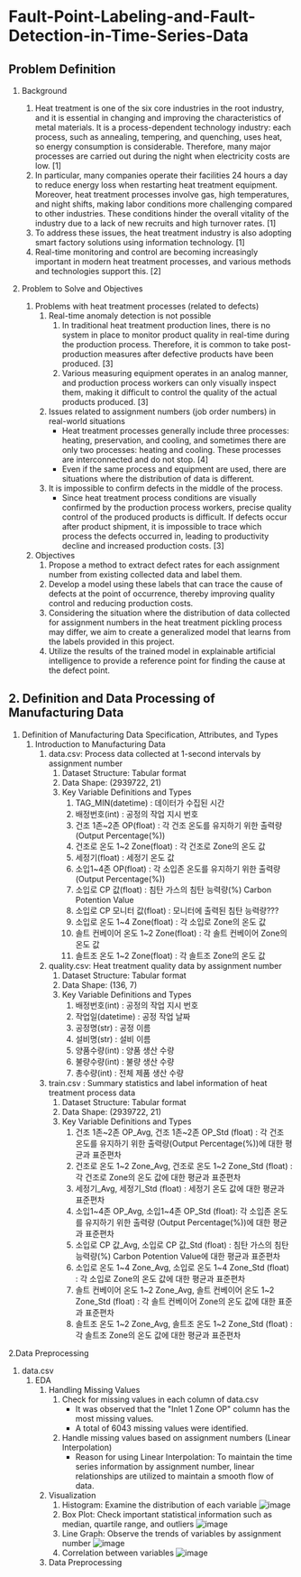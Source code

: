 # Fault-Point-Labeling-and-Fault-Detection-in-Time-Series-Data

## Problem Definition


1. Background

    1. Heat treatment is one of the six core industries in the root industry, and it is essential in changing and improving the characteristics of metal materials. It is a process-dependent technology industry: each process, such as annealing, tempering, and quenching, uses heat, so energy consumption is considerable. Therefore, many major processes are carried out during the night when electricity costs are low. [1]
    2. In particular, many companies operate their facilities 24 hours a day to reduce energy loss when restarting heat treatment equipment. Moreover, heat treatment processes involve gas, high temperatures, and night shifts, making labor conditions more challenging compared to other industries. These conditions hinder the overall vitality of the industry due to a lack of new recruits and high turnover rates. [1]
    3. To address these issues, the heat treatment industry is also adopting smart factory solutions using information technology. [1]
    4. Real-time monitoring and control are becoming increasingly important in modern heat treatment processes, and various methods and technologies support this. [2]
  


2. Problem to Solve and Objectives
    1. Problems with heat treatment processes (related to defects)
        1. Real-time anomaly detection is not possible
            1. In traditional heat treatment production lines, there is no system in place to monitor product quality in real-time during the production process. Therefore, it is common to take post-production measures after defective products have been produced. [3]
            2. Various measuring equipment operates in an analog manner, and production process workers can only visually inspect them, making it difficult to control the quality of the actual products produced. [3]
        2. Issues related to assignment numbers (job order numbers) in real-world situations
            - Heat treatment processes generally include three processes: heating, preservation, and cooling, and sometimes there are only two processes: heating and cooling. These processes are interconnected and do not stop. [4]
            - Even if the same process and equipment are used, there are situations where the distribution of data is different.
        3. It is impossible to confirm defects in the middle of the process.
            - Since heat treatment process conditions are visually confirmed by the production process workers, precise quality control of the produced products is difficult. If defects occur after product shipment, it is impossible to trace which process the defects occurred in, leading to productivity decline and increased production costs. [3]
    2. Objectives
        1. Propose a method to extract defect rates for each assignment number from existing collected data and label them.
        2. Develop a model using these labels that can trace the cause of defects at the point of occurrence, thereby improving quality control and reducing production costs.
        3. Considering the situation where the distribution of data collected for assignment numbers in the heat treatment pickling process may differ, we aim to create a generalized model that learns from the labels provided in this project.
        4. Utilize the results of the trained model in explainable artificial intelligence to provide a reference point for finding the cause at the defect point.
      


## 2. Definition and Data Processing of Manufacturing Data

1. Definition of Manufacturing Data Specification, Attributes, and Types
    1. Introduction to Manufacturing Data
        1. data.csv: Process data collected at 1-second intervals by assignment number
            1. Dataset Structure: Tabular format
            2. Data Shape: (2939722, 21)
            3. Key Variable Definitions and Types
                1. TAG_MIN(datetime) : 데이터가 수집된 시간
                2. 배정번호(int) : 공정의 작업 지시 번호
                3. 건조 1존~2존 OP(float) : 각 건조 온도를 유지하기 위한 출력량 (Output Percentage(%))
                4. 건조로 온도 1~2 Zone(float) : 각 건조로 Zone의 온도 값
                5. 세정기(float) : 세정기 온도 값
                6. 소입1~4존 OP(float) : 각 소입존 온도를 유지하기 위한 출력량 (Output Percentage(%))
                7. 소입로 CP 값(float) : 침탄 가스의 침탄 능력량(%) Carbon Potention Value
                8. 소입로 CP 모니터 값(float) : 모니터에 출력된 침탄 능력량???
                9. 소입로 온도 1~4 Zone(float) : 각 소입로 Zone의 온도 값
                10. 솔트 컨베이어 온도 1~2 Zone(float) : 각 솔트 컨베이어 Zone의 온도 값
                11. 솔트조 온도 1~2 Zone(float) : 각 솔트조 Zone의 온도 값
          2. quality.csv: Heat treatment quality data by assignment number
              1. Dataset Structure: Tabular format
              2. Data Shape: (136, 7)
              3. Key Variable Definitions and Types
                  1. 배정번호(int) : 공정의 작업 지시 번호
                  2. 작업일(datetime) : 공정 작업 날짜
                  3. 공정명(str) : 공정 이름
                  4. 설비명(str) : 설비 이름
                  5. 양품수량(int) : 양품 생산 수량
                  6. 불량수량(int) : 불량 생산 수량
                  7. 총수량(int) : 전체 제품 생산 수량
        3. train.csv : Summary statistics and label information of heat treatment process data
              1. Dataset Structure: Tabular format
              2. Data Shape: (2939722, 21)
              3. Key Variable Definitions and Types
                  1. 건조 1존~2존 OP_Avg, 건조 1존~2존 OP_Std (float) : 각 건조 온도를 유지하기 위한 출력량(Output Percentage(%))에 대한 평균과 표준편차 
                  2. 건조로 온도 1~2 Zone_Avg, 건조로 온도 1~2 Zone_Std (float) : 각 건조로 Zone의 온도 값에 대한 평균과 표준편차
                  3. 세정기_Avg, 세정기_Std (float) : 세정기 온도 값에 대한 평균과 표준편차
                  4. 소입1~4존 OP_Avg, 소입1~4존 OP_Std (float): 각 소입존 온도를 유지하기 위한 출력량 (Output Percentage(%))에 대한 평균과 표준편차
                  5. 소입로 CP 값_Avg, 소입로 CP 값_Std (float) : 침탄 가스의 침탄 능력량(%) Carbon Potention Value에 대한 평균과 표준편차
                  6. 소입로 온도 1~4 Zone_Avg, 소입로 온도 1~4 Zone_Std (float) : 각 소입로 Zone의 온도 값에 대한 평균과 표준편차
                  7. 솔트 컨베이어 온도 1~2 Zone_Avg, 솔트 컨베이어 온도 1~2 Zone_Std (float) : 각 솔트 컨베이어 Zone의 온도 값에 대한 표준과 표준편차
                  8. 솔트조 온도 1~2 Zone_Avg, 솔트조 온도 1~2 Zone_Std (float) : 각 솔트조 Zone의 온도 값에 대한 평균과 표준편차
                
2.Data Preprocessing
  1. data.csv
      1. EDA
          1. Handling Missing Values
              1. Check for missing values in each column of data.csv
                  - It was observed that the "Inlet 1 Zone OP" column has the most missing values.
                  - A total of 6043 missing values were identified.
              2. Handle missing values based on assignment numbers (Linear Interpolation)
                  - Reason for using Linear Interpolation: To maintain the time series information by assignment number, linear relationships are utilized to maintain a smooth flow of data.
          2. Visualization
              1. Histogram: Examine the distribution of each variable
                 ![image](https://github.com/jeewonkimm2/Fault_Point_Labeling_and_Fault_Detection_in_Time_Series_Data/assets/108987773/120f90d2-523e-4d84-bbd2-69a7f7b994bc)
              2. Box Plot: Check important statistical information such as median, quartile range, and outliers
                 ![image](https://github.com/jeewonkimm2/Fault_Point_Labeling_and_Fault_Detection_in_Time_Series_Data/assets/108987773/b8211ab9-1279-4da9-aa82-f8cc9afd2d3b)
              3. Line Graph: Observe the trends of variables by assignment number
                 ![image](https://github.com/jeewonkimm2/Fault_Point_Labeling_and_Fault_Detection_in_Time_Series_Data/assets/108987773/9eeddcd9-fbbe-41f4-9068-f80a4993a74a)
              4. Correlation between variables
                 ![image](https://github.com/jeewonkimm2/Fault_Point_Labeling_and_Fault_Detection_in_Time_Series_Data/assets/108987773/4585a396-f213-47b4-8733-75b538041f43)
          3. Data Preprocessing
   
